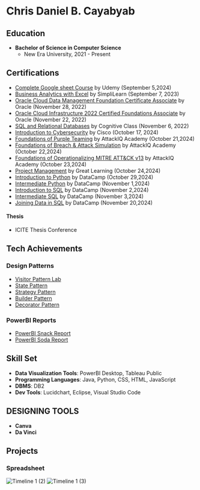 # Chris Daniel B. Cayabyab

## Education
- **Bachelor of Science in Computer Science**
  - New Era University, 2021 - Present

## Certifications
- [Complete Google sheet Course](https://www.udemy.com/certificate/UC-6def2415-54d6-45a8-8a77-84b754628f09/) by Udemy (September 5,2024)
- [Business Analytics with Excel](https://simpli-web.app.link/e/59Z3R8NzTCb) by SimpliLearn (September 7, 2023)
- [Oracle Cloud Data Management Foundation Certificate Associate](https://drive.google.com/file/d/1BgMwlo6hRPSgL5v5StxWLtQTaOfosuOq/view?usp=sharing) by Oracle (November 28, 2022)
- [Oracle Cloud Infrastructure 2022 Certified Foundations Associate](https://catalog-education.oracle.com/pls/certview/sharebadge?id=C5A649418D224767DBBCB797B97BF827993A75A77A756E018154021029B15F12) by Oracle (November 22, 2022)
- [SQL and Relational Databases](https://courses.cognitiveclass.ai/certificates/891beb6959d84d40a5c1a6ea17083efb) by Cognitive Class (November 6, 2022)
- [Introduction to Cybersecurity](https://www.credly.com/badges/30eafa60-75fc-456c-b330-9d1a30590616/public_url) by Cisco (October 17, 2024)
- [Foundations of Purple Teaming](https://www.credly.com/badges/02d1d798-660e-4004-b7df-2bfcabac9708/public_url) by AttackIQ Academy (October 21,2024)
- [Foundations of Breach & Attack Simulation](https://www.credly.com/badges/17da4a5e-c838-4bf6-9b5b-63619e982030) by AttackIQ Academy (October 22,2024)
- [Foundations of Operationalizing MITRE ATT&CK v13](https://www.credly.com/badges/0be52ef5-99f8-4e16-8daa-9ff6d1c9f373) by AttackIQ Academy (October 23,2024)
- [Project Management](https://olympus.mygreatlearning.com/courses/66443/certificate) by Great Learning (October 24,2024)
- [Introduction to Python](https://www.datacamp.com/statement-of-accomplishment/course/0efc79128de369d2192d00bdbdaa66c71fa5957a?raw=1) by DataCamp (October 29,2024)
- [Intermediate Python](https://www.datacamp.com/completed/statement-of-accomplishment/course/56dc434820aec4c220393d49f95ecb0d861d2a36) by DataCamp (November 1,2024)
- [Introduction to SQL](https://www.datacamp.com/statement-of-accomplishment/course/322462848d100fe856ffedbb3344005c58ef5133?raw=1)  by DataCamp (November 2,2024)
- [Intermediate SQL](https://www.datacamp.com/statement-of-accomplishment/course/4f37e1e844a15103265c43ac1871afab115124af?raw=1) by DataCamp (November 3,2024)
- [Joining Data in SQL](https://www.datacamp.com/statement-of-accomplishment/course/0c41e47234c2a2262e1b32f35c651e8406af5b88?raw=1) by DataCamp (November 20,2024)
#### Thesis
- ICITE Thesis Conference 

## Tech Achievements
### Design Patterns
- [Visitor Pattern Lab](https://github.com/ChrisCayabyab/visitorPatternLab)
- [State Pattern](https://github.com/ChrisCayabyab/StatePattern)
- [Strategy Pattern](https://github.com/ChrisCayabyab/StrategyPattern)
- [Builder Pattern](https://github.com/ChrisCayabyab/BuilderPattern)
- [Decorator Pattern](https://github.com/ChrisCayabyab/decoratorPattern)

### PowerBI Reports
- [PowerBI Snack Report](https://app.powerbi.com/view?r=eyJrIjoiMmFjYTQ0ZTgtMTc5Ny00NmU3LTlhZjYtMzZiZjc4MGI4Y2ZhIiwidCI6ImJmMGU3NDVkLTRmMGQtNDAyZS1hMjBlLWJmMTA0NTMxMWJlZiIsImMiOjEwfQ%3D%3D)
- [PowerBI Soda Report](https://app.powerbi.com/view?r=eyJrIjoiY2Y2YjZkZDctNjk5YS00YmM5LWFiNGQtYTU4MGNhYTUyN2FmIiwidCI6ImJmMGU3NDVkLTRmMGQtNDAyZS1hMjBlLWJmMTA0NTMxMWJlZiIsImMiOjEwfQ%3D%3D)

## Skill Set
- **Data Visualization Tools**: PowerBI Desktop, Tableau Public
- **Programming Languages**: Java, Python, CSS, HTML, JavaScript
- **DBMS**: DB2
- **Dev Tools**: Lucidchart, Eclipse, Visual Studio Code

## DESIGNING TOOLS
- **Canva**
- **Da Vinci**

## Projects
### Spreadsheet
![Timeline 1 (2)](https://github.com/user-attachments/assets/d9550e06-df94-4631-9b27-5f35f117a4a3)
![Timeline 1 (3)](https://github.com/user-attachments/assets/69647ec1-a5dd-4454-b4d8-72e8f9c6b71a)


